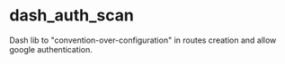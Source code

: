 # dash_auth_scan
Dash lib to "convention-over-configuration" in routes creation and allow google authentication.
